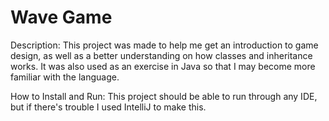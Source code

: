 # Wave Game

Description:
This project was made to help me get an introduction to game design, as well as a better understanding on how classes and inheritance works. It was also used as an exercise in Java so that I may become more familiar with the language. 

How to Install and Run:
This project should be able to run through any IDE, but if there's trouble I used IntelliJ to make this.

